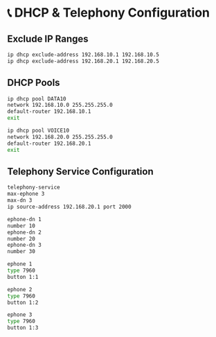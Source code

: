 # 📞 DHCP & Telephony Configuration

## Exclude IP Ranges

```bash
ip dhcp exclude-address 192.168.10.1 192.168.10.5
ip dhcp exclude-address 192.168.20.1 192.168.20.5
````

## DHCP Pools

```bash
ip dhcp pool DATA10
network 192.168.10.0 255.255.255.0
default-router 192.168.10.1
exit
```

```bash
ip dhcp pool VOICE10
network 192.168.20.0 255.255.255.0
default-router 192.168.20.1
exit
```

## Telephony Service Configuration

```bash
telephony-service
max-ephone 3
max-dn 3
ip source-address 192.168.20.1 port 2000

ephone-dn 1 
number 10
ephone-dn 2
number 20
ephone-dn 3 
number 30

ephone 1 
type 7960
button 1:1

ephone 2
type 7960
button 1:2

ephone 3
type 7960
button 1:3
```

